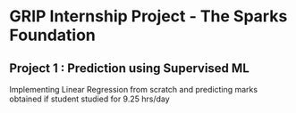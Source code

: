 # GRIP Internship Project - The Sparks Foundation

## Project 1 : Prediction using Supervised ML

Implementing Linear Regression from scratch and predicting marks obtained if student studied for 9.25 hrs/day 
